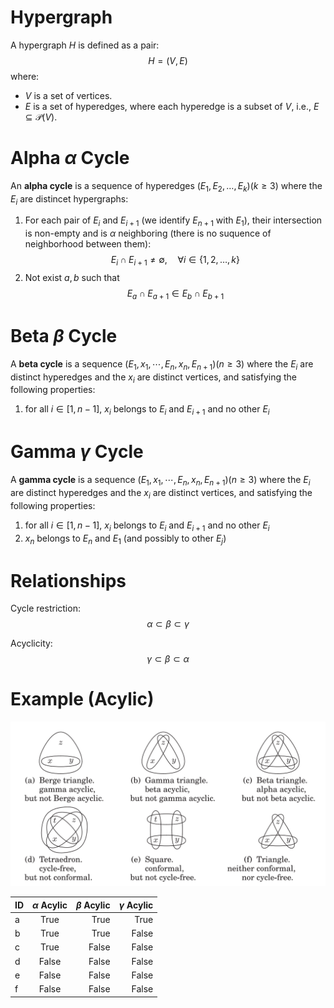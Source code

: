 # Hypergraph
A hypergraph $H$ is defined as a pair:
$$H = (V, E)$$
where:
- $V$ is a set of vertices.
- $E$ is a set of hyperedges, where each hyperedge is a subset of $V$, i.e., $E \subseteq \mathcal{P}(V)$.

# Alpha $\alpha$ Cycle
An **alpha cycle** is a sequence of hyperedges $(E_1, E_2, \ldots, E_k) (k\geq 3)$ where the $E_i$ are distincet hypergraphs:
1. For each pair of $E_i$ and $E_{i+1}$ (we identify $E_{n+1}$ with $E_1$), their intersection is non-empty and is $\alpha$ neighboring (there is no suquence of neighborhood between them):
   $$E_i \cap E_{i+1} \neq \emptyset, \quad \forall i \in \{1, 2, \ldots, k\}$$
2. Not exist $a,b$ such that
   $$E_a \cap E_{a+1} \in E_b \cap E_{b+1}$$

# Beta $\beta$ Cycle
A **beta cycle** is a sequence $(E_1, x_1,\cdots, E_n, x_n, E_{n+1}) (n\geq 3)$ where the $E_i$ are distinct hyperedges and the $x_i$ are distinct vertices, and satisfying the following properties:
1. for all $i \in [1, n-1]$, $x_i$ belongs to $E_i$ and $E_{i+1}$ and no other $E_i$

# Gamma $\gamma$ Cycle
A **gamma cycle** is a sequence $(E_1, x_1,\cdots, E_n, x_n, E_{n+1}) (n\geq 3)$ where the $E_i$ are distinct hyperedges and the $x_i$ are distinct vertices, and satisfying the following properties:
1. for all $i \in [1, n-1]$, $x_i$ belongs to $E_i$ and $E_{i+1}$ and no other $E_i$
2. $x_n$ belongs to $E_n$ and $E_1$ (and possibly to other $E_j$)



# Relationships
Cycle restriction:
$$\alpha \subset \beta \subset \gamma$$

Acyclicity:
$$\gamma \subset \beta \subset \alpha$$

# Example (Acylic)
![example](./img/example.png)

| ID           | $\alpha$ Acylic| $\beta$ Acylic| $\gamma$ Acylic|
|:-------------|:--------------:|--------------:|---------------:|
| a            |      True      |      True     |      True      |
| b            |      True      |      True     |      False     |
| c            |      True      |      False    |      False     |
| d            |      False     |     False     |      False     |
| e            |      False     |     False     |      False     |
| f            |      False     |     False     |      False     |


